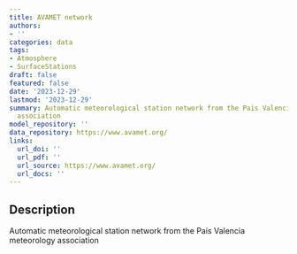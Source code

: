 ```yaml
---
title: AVAMET network
authors:
- ''
categories: data
tags:
- Atmosphere
- SurfaceStations
draft: false
featured: false
date: '2023-12-29'
lastmod: '2023-12-29'
summary: Automatic meteorological station network from the Pais Valencia meteorology
  association
model_repository: ''
data_repository: https://www.avamet.org/
links:
  url_doi: ''
  url_pdf: ''
  url_source: https://www.avamet.org/
  url_docs: ''
---
```


## Description

Automatic meteorological station network from the Pais Valencia meteorology association

